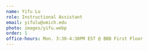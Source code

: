 ```yaml
---
name: Yifu Lu
role: Instructional Assistant
email: yifulu@umich.edu
photo: images/yifu.webp
order: 1
office-hours: Mon. 3:30-4:30PM EST @ BBB First Floor
---
```

